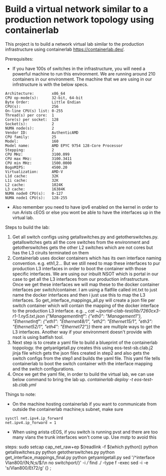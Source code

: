 # Build a virtual network similar to a production network topology using containerlab

This project is to build a network virtual lab similar to the production infrastructure using containerlab https://containerlab.dev/. 

Prerequisites:

* If you have 100s of switches in the infrastructure, you will need a powerful machine to run this environment. We are running around 210 containers in our environment. The machine that we are using in our infrstructure is with the below specs. 

```lscpu
Architecture:        x86_64
CPU op-mode(s):      32-bit, 64-bit
Byte Order:          Little Endian
CPU(s):              256
On-line CPU(s) list: 0-255
Thread(s) per core:  1
Core(s) per socket:  128
Socket(s):           2
NUMA node(s):        2
Vendor ID:           AuthenticAMD
CPU family:          25
Model:               160
Model name:          AMD EPYC 9754 128-Core Processor
Stepping:            2
CPU MHz:             3100.099
CPU max MHz:         3100.3411
CPU min MHz:         1500.0000
BogoMIPS:            4500.20
Virtualization:      AMD-V
L1d cache:           32K
L1i cache:           32K
L2 cache:            1024K
L3 cache:            16384K
NUMA node0 CPU(s):   0-127
NUMA node1 CPU(s):   128-255
```
* Also remember you need to have ipv6 enabled on the kernel in order to run Arists cEOS or else you wont be able to have the interfaces up in the virtual lab.

Steps to build the lab:

1. Get all switch configs using getallswitches.py and getotherswitches.py. getallswitches gets all the core switches from the environment and getotherswitches gets the other L2 switches which are not cores but has the L3 ciruits terminated on them
2. Containerlab uses docker containers which has its own interface naming convention. e.g. eth1,2... But we still need to map these interfaces to pur production L3 interfaces in order to boot the container with those specific interfaces. We are using our inbuilt NSOT which is portal in our case to get all the L3 interfaces from our production infrastructure. Once we get these interfaces we will map these to the docker container interfaces per switch/container. I am using a flatfile called int.txt to just name the docker interfaces and then i just use this to map the L3 interfaces. So get_interface_mappings_all.py will create a json file per switch container which will contain the mapping of the docker interface to the production L3 interface. e.g.
   _ _cat ~/portal-clab-test/lib/7260cx3-r1-1.ny5.txt.json
{"ManagementIntf": {"eth0": "Management1"}, "EthernetIntf": {"eth1": "Ethernet48/1", "eth2": "Ethernet15/1", "eth3": "Ethernet52/1", "eth4": "Ethernet72"}}_
there are multiple ways to get the L3 interfaces. Another way if your environment doesn't provide with nsot is using batfish tool.
3. Next step is to create a yaml file to build a blueprint of the containerlab toppology. the getyanlgetall.py creates this using eos-test-sb.clab.j2 jinja file which gets the json files created in step2 and also gets the switch configs from the step1 and builds the yaml file. This yaml file tells containerlab to boot the switch container with the interface mapping and the switch configurations.
4. Once we get the yaml file, in order to build the virtual lab, we can use below command to bring the lab up.
_containerlab deploy -t eos-test-sb.clab.yml_

Things to note:

* On the machine hosting containerlab if you want to communicate from outside the containerlab machine;s subnet, make sure
```
sysctl net.ipv4.ip_forward
net.ipv4.ip_forward = 1
```

* When using arista cEOS, if you switch is running pvst and there are too many vlans the trunk interfaces won't come up. Use mstp to avoid this

steps:
sudo setcap cap_net_raw+ep $(readlink -f $(which python))
python getallswitches.py
python getotherswitches.py
python get_interface_mappings_final.py
python getyamlgetall.py
sed '/^interface Vlan800/{N;N;s/$/\n   no switchport/}' -i */*
find ./ -type f -exec sed -i -e 's/Vlan800/Et72/g' {} \;


